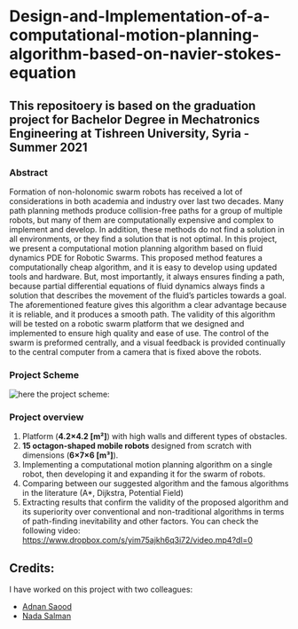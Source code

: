 # Design-and-Implementation-of-a-computational-motion-planning-algorithm-based-on-navier-stokes-equation
## This repositoery is based on the graduation project for Bachelor Degree in Mechatronics Engineering at Tishreen University, Syria - Summer 2021

### Abstract
Formation of non-holonomic swarm robots has received a lot of considerations in both academia and
industry over last two decades. Many path planning methods produce collision-free paths for a group of
multiple robots, but many of them are computationally expensive and complex to implement and develop.
In addition, these methods do not find a solution in all environments, or they find a solution that is not
optimal. In this project, we present a computational motion planning algorithm based on fluid dynamics
PDE for Robotic Swarms. This proposed method features a computationally cheap algorithm, and it is
easy to develop using updated tools and hardware. But, most importantly, it always ensures finding a
path, because partial differential equations of fluid dynamics always finds a solution that describes the
movement of the fluid’s particles towards a goal. The aforementioned feature gives this algorithm a clear
advantage because it is reliable, and it produces a smooth path. The validity of this algorithm will be
tested on a robotic swarm platform that we designed and implemented to ensure high quality and ease of
use. The control of the swarm is preformed centrally, and a visual feedback is provided continually to the
central computer from a camera that is fixed above the robots.

### Project Scheme
![here the project scheme:](https://github.com/SibaIssa/Design-and-Implementation-of-a-computational-motion-planning-algorithm-based-on-fluid-dynamics-PDE-/blob/main/Images/Project%20scheme.png) 

### Project overview
1. Platform (**4.2×4.2 [m²]**) with high walls and different types of obstacles.
2. **15 octagon-shaped mobile robots**  designed from scratch with dimensions (**6×7×6 [m³]**).
3. Implementing a computational motion planning algorithm on a single robot, then developing it and expanding it for the swarm of robots.
4. Comparing between our suggested algorithm and the famous algorithms in the literature (A*, Dijkstra, Potential Field) 
5. Extracting results that confirm the validity of the proposed algorithm and its superiority over conventional and non-traditional algorithms in terms of path-finding inevitability and other factors. You can check the following video: https://www.dropbox.com/s/yim75ajkh6q3i72/video.mp4?dl=0

## Credits:
I have worked on this project with two colleagues:
- [Adnan Saood](https://github.com/adnan-saood)
- [Nada Salman](https://www.linkedin.com/in/nada-s-salman/)


